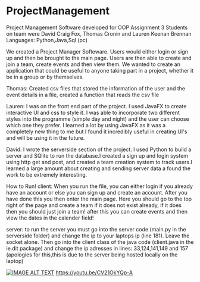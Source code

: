# ProjectManagement
Project Management Software developed for OOP Assignment 3
Students on team were David Craig Fox, Thomas Cronin and Lauren Keenan Brennan
Languages: Python,Java,Sql (pc)



We created a Project Manager Softeware. Users would either login or sign up and then be brought to the main page. Users are then able to create and join a team, create events and then view them. We wanted to create an application that could be useful to anyone taking part in a project, whether it be in a group or by themselves.

Thomas: Created csv files that stored the information of the user and the event details in a file, created a function that reads the csv file

Lauren: I was on the front end part of the project. I used JavaFX to create interactive UI  and css to style it. I was able to incorporate two different styles into the programme (simple day and night) and the user can choose which one they prefer. I learned a lot by using JavaFX as it was a completely new thing to me but I found it incredibly useful in creating UI's and will be using it in the future.

David: I wrote the serverside section of the project. I used Python to build a server and SQlite to run the database.I created a sign up and login system using http get and post, and created a team creation system to track users.I learned a large amount about creating and sending server data a found the work to be extremely interesting.

How to Run!
client:
When you run the file, you can either login if you already have an account or else you can sign up and create an account. After you have done this you then enter the main page. Here you should go to the top right of the page and create a team if it does not exist already, if it does then you should just join a team! after this you can create events and then view the dates in the calender field!

server: 
to run the server you must go into the server code (main.py in the serverside folder) and change the ip to your laptops ip (line 181). Leave the socket alone. Then go into the client class of the java code (client.java in the ie.dit package) and change the ip adresses in lines: 33,124,141,149 and 157 (apologies for this,this is due to the server being hosted locally on the laptop)

[![IMAGE ALT TEXT](https://youtu.be/CV21OkYQp-A/0.jpg)](https://youtu.be/CV21OkYQp-A "Video Title")
https://youtu.be/CV21OkYQp-A
